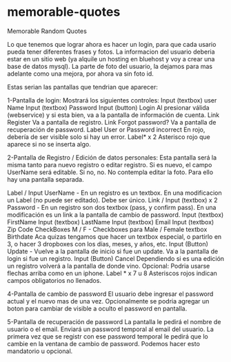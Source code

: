 # memorable-quotes
Memorable Random Quotes

Lo que tenemos que lograr ahora es hacer un login, para que cada usario pueda 
tener diferentes frases y fotos. La informacion del usuario deberia estar en un 
sitio web (ya alquile un hosting en bluehost y voy a crear una base de datos mysql). 
La parte de foto del usuario, la dejamos para mas adelante como una mejora, 
por ahora va sin foto id.

Estas serian las pantallas que tendrian que aparecer:

1-Pantalla de login:
Mostrará los siguientes controles:
Input (textbox) user Name
Input (textbox) Password
Input (button) Login
Al presionar válida (webservice)  y si esta bien, va a la pantalla de información de cuenta.
Link Register Va a pantalla de registro.
Link Forgot password? Va a pantalla de recuperación de password.
Label User or Password incorrect
En rojo, debería de ser visible solo si hay un error.
Label* x 2 Asterisco rojo que aparece si no se inserta algo.

2-Pantalla de Registro / Edición de datos personales:
Esta pantalla será la misma tanto para nuevo registro o editar registro. Si es nuevo, 
el campo UserName será editable. Si no, no. No contempla editar la foto. Para ello 
hay una pantalla separada.

Label / Input UserName - En un registro es un textbox. En una modificacion un Label 
(no puede ser editado). Debe ser único.
Link / Input (textbox) x 2 Password - En un registro son dos textbox (pass, y confirm pass).
En una modificación es un link a la pantalla de cambio de password.
Input (textbox) FirstName
Input (textbox) LastName
Input (textbox) Email
Input (textbox) Zip Code
CheckBoxes M / F - Checkboxes para Male / Female
textbox Birthdate Aca quizas tengamos que hacer un textbox especial, o partirlo en 3, 
o hacer 3 dropboxes con los días, meses, y años, etc.
Input (Button) Update - Vuelve a la pantalla de inicio si fue un update. Va a la pantalla 
de login si fue un registro.
Input (Button) Cancel Dependiendo si es una edición un registro volverá a la pantalla de 
donde vino. Opcional: Podria usarse flechas arriba como en un iphone.
Label * x 7 u 8 Asteriscos rojos indican campos obligatorios no llenados.

4-Pantalla de cambio de password
El usuario debe ingresar el password actual y el nuevo mas de una vez. Opcionalmente se 
podria agregar un boton para cambiar de visible a oculto el password en pantalla.

5-Pantalla de recuperación de password
La pantalla le pedirá el nombre de usuario o el email. Enviará un password temporal al 
email del usuario. La primera vez que se registr con ese password temporal le pedirá 
que lo cambie en la ventana de cambio de password. Podemos hacer esto mandatorio u opcional.